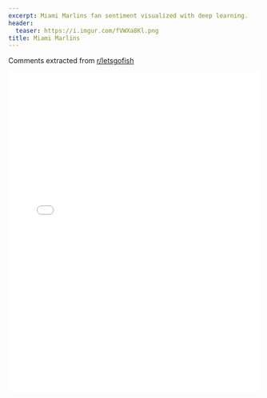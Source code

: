 ```yaml
---
excerpt: Miami Marlins fan sentiment visualized with deep learning.
header:
  teaser: https://i.imgur.com/fVWXa8Kl.png
title: Miami Marlins
---
```


Comments extracted from [r/letsgofish](https://reddit.com/r/letsgofish)
<iframe id="igraph" scrolling="no" style="border:none;" seamless="seamless" src="/plots/MLB/MIA.html" height="640" width="100%"></iframe>